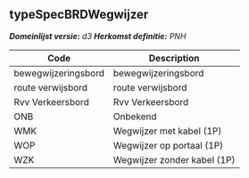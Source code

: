 ## typeSpecBRDWegwijzer

*__Domeinlijst versie:__ d3*
*__Herkomst definitie:__ PNH*

|__Code__ |__Description__	|
|	---	|	---	|
| bewegwijzeringsbord | bewegwijzeringsbord |
| route verwijsbord | route verwijsbord |
| Rvv Verkeersbord | Rvv Verkeersbord |
| ONB | Onbekend |
| WMK | Wegwijzer met kabel (1P) |
| WOP | Wegwijzer op portaal (1P) |
| WZK | Wegwijzer zonder kabel (1P) |
